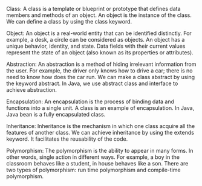 Class: A class is a template or blueprint or prototype that defines data members and methods of an object. An object is the instance of the class. We can define a class by using the class keyword.

Object: An object is a real-world entity that can be identified distinctly. For example, a desk, a circle can be considered as objects. An object has a unique behavior, identity, and state. Data fields with their current values represent the state of an object (also known as its properties or attributes).

Abstraction: An abstraction is a method of hiding irrelevant information from the user. For example, the driver only knows how to drive a car; there is no need to know how does the car run. We can make a class abstract by using the keyword abstract. In Java, we use abstract class and interface to achieve abstraction.

Encapsulation: An encapsulation is the process of binding data and functions into a single unit. A class is an example of encapsulation. In Java, Java bean is a fully encapsulated class.

Inheritance: Inheritance is the mechanism in which one class acquire all the features of another class. We can achieve inheritance by using the extends keyword. It facilitates the reusability of the code.

Polymorphism: The polymorphism is the ability to appear in many forms. In other words, single action in different ways. For example, a boy in the classroom behaves like a student, in house behaves like a son. There are two types of polymorphism: run time polymorphism and compile-time polymorphism.

